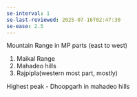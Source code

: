 ```yaml
---
se-interval: 1
se-last-reviewed: 2025-07-16T02:47:30
se-ease: 2.5
---
```

Mountain Range  in MP
parts (east to west)
1. Maikal Range
2. Mahadeo hills
3. Rajpipla(western most part, mostly)

Highest peak - Dhoopgarh in mahadeo hills
